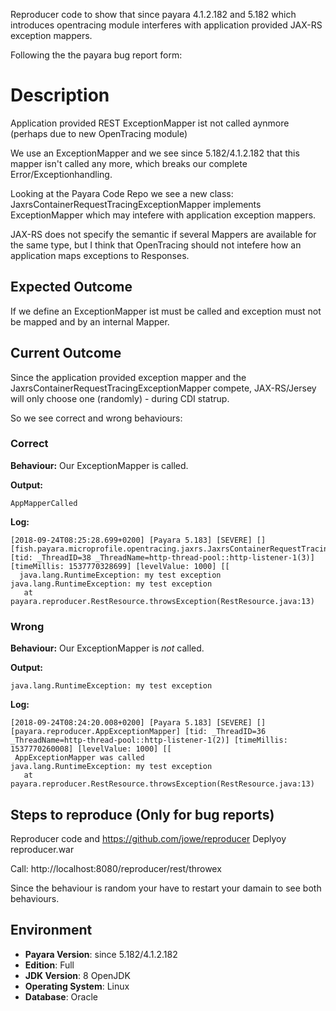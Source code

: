 
Reproducer code to show that since payara 4.1.2.182 and 5.182
which introduces opentracing module interferes with application provided
JAX-RS exception mappers. 

Following the the payara bug report form:

# Description

Application provided REST ExceptionMapper ist not called aynmore (perhaps due to new OpenTracing module)

We use an ExceptionMapper<Throwable> and we see since 5.182/4.1.2.182 that this mapper
isn't called any more, which breaks our complete Error/Exceptionhandling.

Looking at the Payara Code Repo we see a new class: 
JaxrsContainerRequestTracingExceptionMapper implements ExceptionMapper<Throwable>
which may intefere with application exception mappers.

JAX-RS does not specify the semantic if several Mappers are available for the same type,
but I think that OpenTracing should not intefere how an application maps exceptions to Responses.


## Expected Outcome

If we define an ExceptionMapper ist must be called and exception must not be mapped
and by an internal Mapper.

 
## Current Outcome
Since the application provided exception mapper and the JaxrsContainerRequestTracingExceptionMapper
compete, JAX-RS/Jersey will only choose one (randomly) - during CDI statrup.

So we see correct and wrong behaviours:

### Correct
**Behaviour:** Our ExceptionMapper is called.

**Output:**
 ```
AppMapperCalled
 ``` 
 
**Log:**
 ```
 [2018-09-24T08:25:28.699+0200] [Payara 5.183] [SEVERE] [] [fish.payara.microprofile.opentracing.jaxrs.JaxrsContainerRequestTracingFilter] [tid: _ThreadID=38 _ThreadName=http-thread-pool::http-listener-1(3)] [timeMillis: 1537770328699] [levelValue: 1000] [[
   java.lang.RuntimeException: my test exception
 java.lang.RuntimeException: my test exception
 	at payara.reproducer.RestResource.throwsException(RestResource.java:13)
 ```


### Wrong
**Behaviour:** Our ExceptionMapper is _not_ called.

**Output:**
 ```
java.lang.RuntimeException: my test exception
 ``` 
 
**Log:**
 ```
[2018-09-24T08:24:20.008+0200] [Payara 5.183] [SEVERE] [] [payara.reproducer.AppExceptionMapper] [tid: _ThreadID=36 _ThreadName=http-thread-pool::http-listener-1(2)] [timeMillis: 1537770260008] [levelValue: 1000] [[
  AppExceptionMapper was called
java.lang.RuntimeException: my test exception
	at payara.reproducer.RestResource.throwsException(RestResource.java:13)
```


## Steps to reproduce (Only for bug reports) 
Reproducer code and https://github.com/jowe/reproducer 
Deplyoy reproducer.war

Call: http://localhost:8080/reproducer/rest/throwex

Since the behaviour is random your have to restart your damain to see both behaviours.


## Environment ##

- **Payara Version**: since 5.182/4.1.2.182
- **Edition**:  Full
- **JDK Version**: 8 OpenJDK 
- **Operating System**:  Linux 
- **Database**: Oracle



